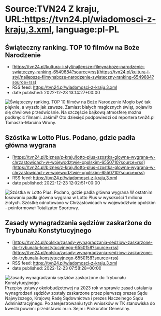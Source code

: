 # Source:TVN24 Z kraju, URL:https://tvn24.pl/wiadomosci-z-kraju,3.xml, language:pl-PL

## Świąteczny ranking. TOP 10 filmów na Boże Narodzenie
 - [https://tvn24.pl/kultura-i-styl/najlepsze-filmynaboze-narodzenie-swiateczny-ranking-6549684?source=rss](https://tvn24.pl/kultura-i-styl/najlepsze-filmynaboze-narodzenie-swiateczny-ranking-6549684?source=rss)
 - RSS feed: https://tvn24.pl/wiadomosci-z-kraju,3.xml
 - date published: 2022-12-23 13:14:27+00:00

<img alt="Świąteczny ranking. TOP 10 filmów na Boże Narodzenie" src="https://tvn24.pl/najnowsze/cdn-zdjecie-nirir7-swiateczny-prezent-pod-choinke-rez-clay-kaytis-6549751/alternates/LANDSCAPE_1280" />
    Mogło być tak pięknie, a wyszło jak zawsze. Zamiast białych magicznych świąt, pojawiło się chwilowe przedwiośnie. Na szczęście bajkową atmosferę można podkręcić filmami. Jakimi? Oto dziesięć podpowiedzi od reportera tvn24.pl Tomasza-Marcina Wrony.

## Szóstka w Lotto Plus. Podano, gdzie padła główna wygrana
 - [https://tvn24.pl/biznes/z-kraju/lotto-plus-szostka-glowna-wygrana-w-chrzastowicach-w-wojewodztwie-opolskim-6550710?source=rss](https://tvn24.pl/biznes/z-kraju/lotto-plus-szostka-glowna-wygrana-w-chrzastowicach-w-wojewodztwie-opolskim-6550710?source=rss)
 - RSS feed: https://tvn24.pl/wiadomosci-z-kraju,3.xml
 - date published: 2022-12-23 12:02:51+00:00

<img alt="Szóstka w Lotto Plus. Podano, gdzie padła główna wygrana" src="https://tvn24.pl/biznes/najnowsze/cdn-zdjecie-tot7pr-zloty-sie-umacnia-4224297/alternates/LANDSCAPE_1280" />
    W ostatnim losowaniu padła główna wygrana w Lotto Plus w wysokości 1 miliona złotych. Szóstkę odnotowano w Chrząstowicach w województwie opolskim - poinformował Totalizator Sportowy.

## Zasady wynagradzania sędziów zaskarżone do Trybunału Konstytucyjnego
 - [https://tvn24.pl/polska/zasady-wynagradzania-sedziow-zaskarzone-do-trybunalu-konstytucyjnego-6550158?source=rss](https://tvn24.pl/polska/zasady-wynagradzania-sedziow-zaskarzone-do-trybunalu-konstytucyjnego-6550158?source=rss)
 - RSS feed: https://tvn24.pl/wiadomosci-z-kraju,3.xml
 - date published: 2022-12-23 07:58:28+00:00

<img alt="Zasady wynagradzania sędziów zaskarżone do Trybunału Konstytucyjnego" src="https://tvn24.pl/najnowsze/cdn-zdjecie-0vpd8z-trybunal-konstytucyjny-5527511/alternates/LANDSCAPE_1280" />
    Przepisy ustawy okołobudżetowej na 2023 rok w sprawie zasad ustalania wynagrodzeń sędziów zostały zaskarżone przez pierwszą prezes Sądu Najwyższego, Krajową Radę Sądownictwa i prezes Naczelnego Sądu Administracyjnego. Po zarejestrowaniu tych wniosków w TK stanowiska do kwestii powinni przedstawić m.in. Sejm i Prokurator Generalny.

